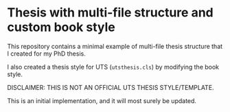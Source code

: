 # Thesis with multi-file structure and custom book style

This repository contains a minimal example of multi-file thesis structure that I created for my PhD thesis.

I also created a thesis style for UTS (`utsthesis.cls`) by modifying the book style.

DISCLAIMER: THIS IS NOT AN OFFICIAL UTS THESIS STYLE/TEMPLATE.

This is an initial implementation, and it will most surely be updated.

